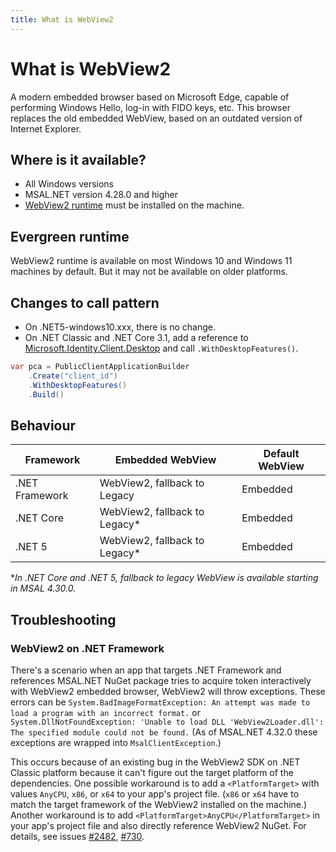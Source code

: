 ```yaml
---
title: What is WebView2
---
```


# What is WebView2

A modern embedded browser based on Microsoft Edge, capable of performing Windows Hello, log-in with FIDO keys, etc. This browser replaces the old embedded WebView, based on an outdated version of Internet Explorer.

## Where is it available?

- All Windows versions
- MSAL.NET version 4.28.0 and higher
- [WebView2 runtime](/microsoft-edge/webview2/) must be installed on the machine.

## Evergreen runtime

WebView2 runtime is available on most Windows 10 and Windows 11 machines by default. But it may not be available on older platforms.

## Changes to call pattern

- On .NET5-windows10.xxx, there is no change.
- On .NET Classic and .NET Core 3.1, add a reference to [Microsoft.Identity.Client.Desktop](https://www.nuget.org/packages/Microsoft.Identity.Client.Desktop/) and call `.WithDesktopFeatures()`.

```csharp
var pca = PublicClientApplicationBuilder
    .Create("client_id")
    .WithDesktopFeatures()
    .Build()
```

## Behaviour

|  Framework      | Embedded WebView              | Default WebView |
|-----------------|-------------------------------|-----------------|
|  .NET Framework | WebView2, fallback to Legacy  | Embedded |  
|  .NET Core      | WebView2, fallback to Legacy* | Embedded |
|  .NET 5         | WebView2, fallback to Legacy* | Embedded |

*_In .NET Core and .NET 5, fallback to legacy WebView is available starting in MSAL 4.30.0._

## Troubleshooting

### WebView2 on .NET Framework

There's a scenario when an app that targets .NET Framework and references MSAL.NET NuGet package tries to acquire token interactively with WebView2 embedded browser, WebView2 will throw exceptions. These errors can be `System.BadImageFormatException: An attempt was made to load a program with an incorrect format.` or `System.DllNotFoundException: 'Unable to load DLL 'WebView2Loader.dll': The specified module could not be found.` (As of MSAL.NET 4.32.0 these exceptions are wrapped into `MsalClientException`.)

This occurs because of an existing bug in the WebView2 SDK on .NET Classic platform because it can't figure out the target platform of the dependencies. One possible workaround is to add a `<PlatformTarget>` with values `AnyCPU`, `x86`, or `x64` to your app's project file. (`x86` or `x64` have to match the target framework of the WebView2 installed on the machine.) Another workaround is to add `<PlatformTarget>AnyCPU</PlatformTarget>` in your app's project file and also directly reference WebView2 NuGet. For details, see issues [#2482](https://github.com/AzureAD/microsoft-authentication-library-for-dotnet/issues/2482), [#730](https://github.com/MicrosoftEdge/WebView2Feedback/issues/730#issuecomment-803132248).
